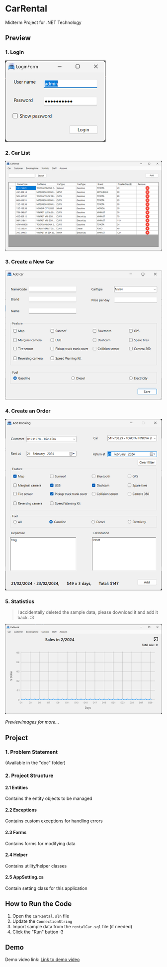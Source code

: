 <!--title-->

# CarRental  

<!--/title-->

Midterm Project for .NET Technology  

## Preview  

### 1. Login  
![login](./previewImages/login-form.png)  

### 2. Car List  
![list-car](./previewImages/car.png)  

### 3. Create a New Car  
![add-car](./previewImages/car-add.png)  

### 4. Create an Order  
![booking-add](./previewImages/booking-add.png)    

### 5. Statistics  

> I accidentally deleted the sample data, please download it and add it back. :3

![report](./previewImages/report.png)  

*PreviewImages for more...*  

## Project  

### 1. Problem Statement   

(Available in the "doc" folder)

### 2. Project Structure  

#### 2.1 Entities  

Contains the entity objects to be managed  

#### 2.2 Exceptions  
Contains custom exceptions for handling errors  

#### 2.3 Forms  
Contains forms for modifying data  

#### 2.4 Helper  
Contains utility/helper classes  

#### 2.5 AppSetting.cs  

Contain setting class for this application

## How to Run the Code  

1. Open the `CarRental.sln` file  
2. Update the `ConnectionString`  
3. Import sample data from the `rentalCar.sql` file (if needed)  
4. Click the "Run" button :3  

## Demo  

Demo video link: [Link to demo video](https://drive.google.com/file/d/1rL4p9SZfrcRLiDWL5ugG018qMnZMYFXr/view?usp=sharing)  
